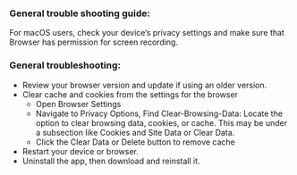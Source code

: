 ### General trouble shooting guide:
For macOS users, check your device’s privacy settings and make sure that Browser has permission for screen recording.

### General troubleshooting:
- Review your browser version and update if using an older version.
- Clear cache and cookies from the settings for the browser
  - Open Browser Settings
  - Navigate to Privacy Options, Find Clear-Browsing-Data: Locate the option to clear browsing data, cookies, or cache. This may be under a subsection like Cookies and Site Data or Clear Data.
  - Click the Clear Data or Delete button to remove cache
- Restart your device or browser.
- Uninstall the app, then download and reinstall it.
